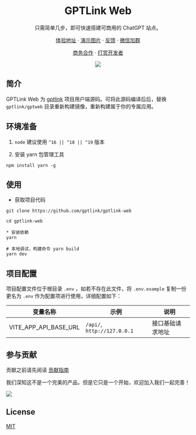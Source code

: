 <div align="center">
  <h1 align="center">GPTLink Web</h1>
  <p> 只需简单几步，即可快速搭建可商用的 ChatGPT 站点。</p>

[体验地址](https://gpt-link.com/?shareOpenId=pju30J3gnz4T8H7M) · [演示图片](./docs/show/README.md) · [反馈](https://github.com/gptlink/gptlink/issues) · [微信加群](./docs/images/qrcode.png)

[商务合作](./docs/images/qrcode.png) · [打赏开发者](./docs/images/payment.jpeg)

  <img src="./docs/images/banner.png" />
</div>

## 简介

GPTLink Web 为 [gptlink](https://github.com/gptlink/gptlink) 项目用户端源码。可将此源码编译后后，替换 `gptlink/gptweb` 目录重新构建镜像，重新构建属于你的专属应用。

## 环境准备

1. `node` 建议使用 `^16 || ^18 || ^19` 版本

2. 安装 yarn 包管理工具

```shell
npm install yarn -g
```

## 使用

- 获取项目代码

```shell
git clone https://github.com/gptlink/gptlink-web

cd gptlink-web

* 安装依赖
yarn

# 本地调试，构建命令 yarn build
yarn dev

```

## 项目配置

项目配置文件位于根目录 `.env` ，如若不存在此文件，将 `.env.example` 复制一份更名为 `.env` 作为配置项进行使用，详细配置如下：

| 变量名称              | 示例                        | 说明             |
| --------------------- | --------------------------- | ---------------- |
| VITE_APP_API_BASE_URL | `/api/`, `http://127.0.0.1` | 接口基础请求地址 |

## 参与贡献

贡献之前请先阅读 [贡献指南](https://github.com/gptlink/gptlink/blob/master/CONTRIBUTING.md)

我们深知这不是一个完美的产品，但是它只是一个开始，欢迎加入我们一起完善！

<a href="https://github.com/gptlink/gptlink-web/graphs/contributors">
  <img src="https://contrib.rocks/image?repo=gptlink/gptlink-web" />
</a>

## License

[MIT](./LICENSE)
